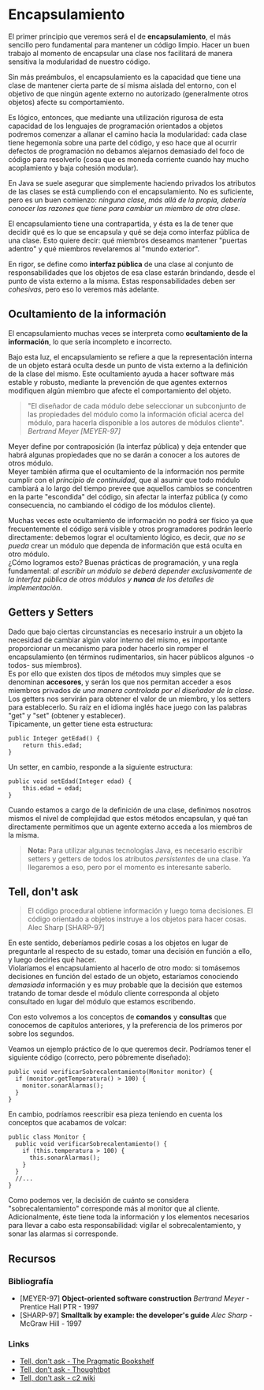 # Encapsulamiento

El primer principio que veremos será el de **encapsulamiento**, el más sencillo pero fundamental para mantener un código limpio. Hacer un buen trabajo al momento de encapsular una clase nos facilitará de manera sensitiva la modularidad de nuestro código.

Sin más preámbulos, el encapsulamiento es la capacidad que tiene una clase de mantener cierta parte de sí misma aislada del entorno, con el objetivo de que ningún agente externo no autorizado (generalmente otros objetos) afecte su comportamiento.

Es lógico, entonces, que mediante una utilización rigurosa de esta capacidad de los lenguajes de programación orientados a objetos podremos comenzar a allanar el camino hacia la modularidad: cada clase tiene hegemonía sobre una parte del código, y eso hace que al ocurrir defectos de programación no debamos alejarnos demasiado del foco de código para resolverlo (cosa que es moneda corriente cuando hay mucho acoplamiento y baja cohesión modular).

En Java se suele asegurar que simplemente haciendo privados los atributos de las clases se está cumpliendo con el encapsulamiento. No es suficiente, pero es un buen comienzo: *ninguna clase, más allá de la propia, debería conocer las razones que tiene para cambiar un miembro de otra clase*.

El encapsulamiento tiene una contrapartida, y ésta es la de tener que decidir qué es lo que se encapsula y qué se deja como interfaz pública de una clase. Esto quiere decir: qué miembros deseamos mantener "puertas adentro" y qué miembros revelaremos al "mundo exterior".

En rigor, se define como **interfaz pública** de una clase al conjunto de responsabilidades que los objetos de esa clase estarán brindando, desde el punto de vista externo a la misma. Estas responsabilidades deben ser *cohesivas*, pero eso lo veremos más adelante.

## Ocultamiento de la información
El encapsulamiento muchas veces se interpreta como **ocultamiento de la información**, lo que sería incompleto e incorrecto.

Bajo esta luz, el encapsulamiento se refiere a que la representación interna de un objeto estará oculta desde un punto de vista externo a la definición de la clase del mismo. Este ocultamiento ayuda a hacer software más estable y robusto, mediante la prevención de que agentes externos modifiquen algún miembro que afecte el comportamiento del objeto.

> "El diseñador de cada módulo debe seleccionar un subconjunto de las propiedades del módulo como la información oficial acerca del módulo, para hacerla disponible a los autores de módulos cliente".  
> *Bertrand Meyer [MEYER-97]*

Meyer define por contraposición (la interfaz pública) y deja entender que habrá algunas propiedades que no se darán a conocer a los autores de otros módulo.  
Meyer también afirma que el ocultamiento de la información nos permite cumplir con el *principio de continuidad*, que al asumir que todo módulo cambiará a lo largo del tiempo prevee que aquellos cambios se concentren en la parte "escondida" del código, sin afectar la interfaz pública (y como consecuencia, no cambiando el código de los módulos cliente).

Muchas veces este ocultamiento de información no podrá ser físico ya que frecuentemente el código será visible y otros programadores podrán leerlo directamente: debemos lograr el ocultamiento lógico, es decir, *que no se pueda* crear un módulo que dependa de información que está oculta en otro módulo.  
¿Cómo logramos esto? Buenas prácticas de programación, y una regla fundamental: *al escribir un módulo se deberá depender exclusivamente de la interfaz pública de otros módulos y **nunca** de los detalles de implementación*.

## Getters y Setters
Dado que bajo ciertas circunstancias es necesario instruir a un objeto la necesidad de cambiar algún valor interno del mismo, es importante proporcionar un mecanismo para poder hacerlo sin romper el encapsulamiento (en términos rudimentarios, sin hacer públicos algunos -o todos- sus miembros).  
Es por ello que existen dos tipos de métodos muy simples que se denominan **accesores**, y serán los que nos permitan acceder a esos miembros privados *de una manera controlada por el diseñador de la clase*.  
Los getters nos servirán para obtener el valor de un miembro, y los setters para establecerlo. Su raíz en el idioma inglés hace juego con las palabras "get" y "set" (obtener y establecer).  
Típicamente, un getter tiene esta estructura:

    public Integer getEdad() {
        return this.edad;
    }

Un setter, en cambio, responde a la siguiente estructura:

    public void setEdad(Integer edad) {
        this.edad = edad;
    }

Cuando estamos a cargo de la definición de una clase, definimos nosotros mismos el nivel de complejidad que estos métodos encapsulan, y qué tan directamente permitimos que un agente externo acceda a los miembros de la misma.  
> **Nota:** Para utilizar algunas tecnologías Java, es necesario escribir setters y getters de todos los atributos *persistentes* de una clase. Ya llegaremos a eso, pero por el momento es interesante saberlo.

## Tell, don't ask
> El código procedural obtiene información y luego toma decisiones. El código orientado a objetos instruye a los objetos para hacer cosas. 
> Alec Sharp [SHARP-97]

En este sentido, deberíamos pedirle cosas a los objetos en lugar de preguntarle al respecto de su estado, tomar una decisión en función a ello, y luego decirles qué hacer.  
Violaríamos el encapsulamiento al hacerlo de otro modo: si tomásemos decisiones en función del estado de un objeto, estaríamos conociendo *demasiada* información y es muy probable que la decisión que estemos tratando de tomar desde el módulo cliente corresponda al objeto consultado en lugar del módulo que estamos escribendo.

Con esto volvemos a los conceptos de **comandos** y **consultas** que conocemos de capítulos anteriores, y la preferencia de los primeros por sobre los segundos.

Veamos un ejemplo práctico de lo que queremos decir. Podríamos tener el siguiente código (correcto, pero póbremente diseñado):

    public void verificarSobrecalentamiento(Monitor monitor) {
      if (monitor.getTemperatura() > 100) {
        monitor.sonarAlarmas();
      }
    }

En cambio, podríamos reescribir esa pieza teniendo en cuenta los conceptos que acabamos de volcar:

    public class Monitor {
      public void verificarSobrecalentamiento() {
        if (this.temperatura > 100) {
          this.sonarAlarmas();
        }
      }
      //...
    }

Como podemos ver, la decisión de cuánto se considera "sobrecalentamiento" corresponde más al monitor que al cliente. Adicionalmente, éste tiene toda la información y los elementos necesarios para llevar a cabo esta responsabilidad: vigilar el sobrecalentamiento, y sonar las alarmas si corresponde.

## Recursos

### Bibliografía
- [MEYER-97] **Object-oriented software construction** *Bertrand Meyer* - Prentice Hall PTR - 1997
- [SHARP-97] **Smalltalk by example: the developer's guide**
*Alec Sharp* - McGraw Hill - 1997

### Links
- [Tell, don't ask - The Pragmatic Bookshelf](http://pragprog.com/articles/tell-dont-ask)
- [Tell, don't ask - Thoughtbot](http://robots.thoughtbot.com/post/27572137956/tell-dont-ask)
- [Tell, don't ask - c2 wiki](http://c2.com/cgi/wiki?TellDontAsk)